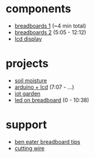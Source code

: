 # components

- [breadboards 1](https://www.youtube.com/watch?v=mE33WpRWrXs) (~4 min total)
- [breadboards 2](https://www.youtube.com/watch?v=Y3Kx2RlLXsY) (5:05 - 12:12)
- [lcd display](https://www.youtube.com/watch?v=wEbGhYjn4QI)



# projects
- [soil moisture](https://www.youtube.com/watch?v=DgCP-3rSHCY)
- [arduino + lcd](https://www.youtube.com/watch?v=wEbGhYjn4QI) (7:07 - ...)
- [iot garden](https://www.youtube.com/watch?v=pgGpuws7f9o)
- [led on breadboard](https://www.youtube.com/watch?v=XpMZoR3fgd0) (0 - 10:38)


# support
- [ben eater breadboard tips](https://www.youtube.com/watch?v=PE-_rJqvDhQ)
- [cutting wire](https://www.youtube.com/watch?v=ver-Av8vr1Q)
